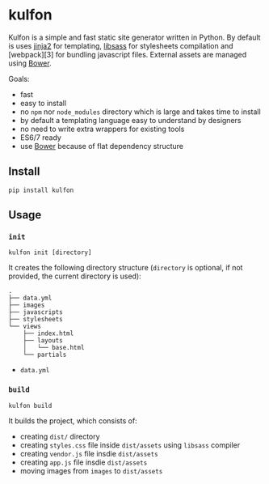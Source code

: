 # kulfon

Kulfon is a simple and fast static site generator written in Python. By default is uses [jinja2][1] for templating, [libsass][2] for stylesheets compilation and [webpack][3] for bundling javascript files. External assets are managed using [Bower][4].

Goals:

* fast
* easy to install
* no `npm` nor `node_modules` directory which is large and takes time to install
* by default a templating language easy to understand by designers
* no need to write extra wrappers for existing tools 
* ES6/7 ready
* use [Bower][4] because of flat dependency structure

## Install

    pip install kulfon


## Usage

### `init`

    kulfon init [directory]

It creates the following directory structure (`directory` is optional, if not provided, the current directory is used):

```
.
├── data.yml
├── images
├── javascripts
├── stylesheets
└── views
    ├── index.html
    ├── layouts
    │   └── base.html
    └── partials
```

* `data.yml` 

### `build`

    kulfon build

It builds the project, which consists of:
- creating `dist/` directory
- creating `styles.css` file inside `dist/assets` using `libsass` compiler
- creating `vendor.js` file insdie `dist/assets` 
- creating `app.js` file insdie `dist/assets` 
- moving images from `images` to `dist/assets`

[1]: http://jinja.pocoo.org/docs/dev/
[2]: http://sass-lang.com/libsass
[4]: http://bower.io/